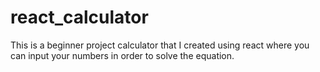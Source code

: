 # react_calculator
This is a beginner project calculator that I created using react where you can input your numbers in order to solve the equation.
